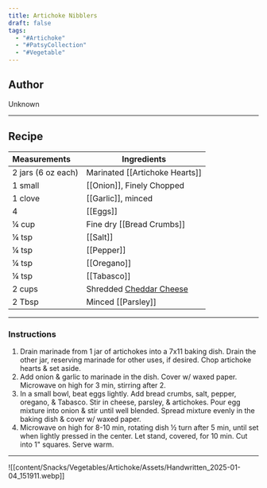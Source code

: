```yaml
---
title: Artichoke Nibblers
draft: false
tags:
  - "#Artichoke"
  - "#PatsyCollection"
  - "#Vegetable"
---
```

## Author
Unknown
___
## Recipe

| Measurements       | Ingredients                                 |
| :----------------- | ------------------------------------------- |
| 2 jars (6 oz each) | Marinated [[Artichoke Hearts]]              |
| 1 small            | [[Onion]], Finely Chopped                   |
| 1 clove            | [[Garlic]], minced                          |
| 4                  | [[Eggs]]                                    |
| ¼ cup              | Fine dry [[Bread Crumbs]]                   |
| ¼ tsp              | [[Salt]]                                    |
| ¼ tsp              | [[Pepper]]                                  |
| ¼ tsp              | [[Oregano]]                                 |
| ¼ tsp              | [[Tabasco]]                                 |
| 2 cups             | Shredded [Cheddar Cheese](Cheddar%20Cheese) |
| 2 Tbsp             | Minced [[Parsley]]                          |
___
### Instructions
1. Drain marinade from 1 jar of artichokes into a 7x11 baking dish. Drain the other jar, reserving marinade for other uses, if desired. Chop artichoke hearts & set aside.
2. Add onion & garlic to marinade in the dish. Cover w/ waxed paper. Microwave on high for 3 min, stirring after 2.
3. In a small bowl, beat eggs lightly. Add bread crumbs, salt, pepper, oregano, & Tabasco. Stir in cheese, parsley, & artichokes. Pour egg mixture into onion & stir until well blended. Spread mixture evenly in the baking dish & cover w/ waxed paper.
4. Microwave on high for 8-10 min, rotating dish ½ turn after 5 min, until set when lightly pressed in the center. Let stand, covered, for 10 min. Cut into 1" squares. Serve warm.

___

![[content/Snacks/Vegetables/Artichoke/Assets/Handwritten_2025-01-04_151911.webp]]